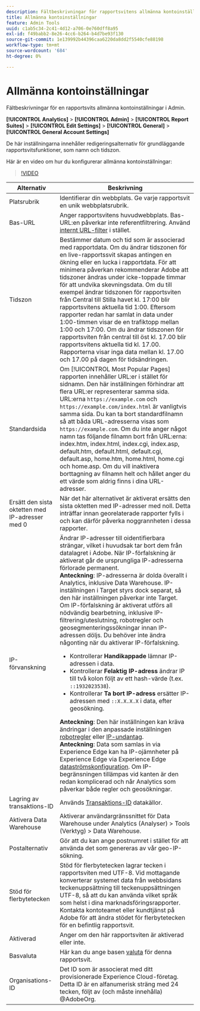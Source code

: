 ```yaml
---
description: Fältbeskrivningar för rapportsvitens allmänna kontoinställningar i Admin.
title: Allmänna kontoinställningar
feature: Admin Tools
uuid: c1ab5c34-2c41-4d12-a706-0e760dff8a95
exl-id: f49babb2-8e26-4cc6-b264-b4d7be93f130
source-git-commit: 1e139992b44396caa6220da8dd2f5540cfe88198
workflow-type: tm+mt
source-wordcount: '684'
ht-degree: 0%

---
```


# Allmänna kontoinställningar

Fältbeskrivningar för en rapportsvits allmänna kontoinställningar i Admin.

**[!UICONTROL Analytics]** > **[!UICONTROL Admin]** > **[!UICONTROL Report Suites]** > **[!UICONTROL Edit Settings]** > **[!UICONTROL General]** > **[!UICONTROL General Account Settings]**

De här inställningarna innehåller redigeringsalternativ för grundläggande rapportsvitsfunktioner, som namn och tidszon.

Här är en video om hur du konfigurerar allmänna kontoinställningar:

>[!VIDEO](https://video.tv.adobe.com/v/332330/?quality=12)

| Alternativ | Beskrivning |
|--- |--- |
| Platsrubrik | Identifierar din webbplats. Ge varje rapportsvit en unik webbplatsrubrik. |
| Bas-URL | Anger rapportsvitens huvudwebbplats. Bas-URL:en påverkar inte referentfiltrering. Använd [internt URL-filter](/help/admin/admin/c-manage-report-suites/c-edit-report-suites/general/internal-url-filter-admin.md) i stället. |
| Tidszon | Bestämmer datum och tid som är associerad med rapportdata.  Om du ändrar tidszonen för en live-rapportssvit skapas antingen en ökning eller en lucka i rapportdata. För att minimera påverkan rekommenderar Adobe att tidszoner ändras under icke-toppade timmar för att undvika skevningsdata.  Om du till exempel ändrar tidszonen för rapportsviten från Central till Stilla havet kl. 17:00 blir rapportsvitens aktuella tid 1:00. Eftersom rapporter redan har samlat in data under 1:00-timmen visar de en trafiktopp mellan 1:00 och 17:00.  Om du ändrar tidszonen för rapportsviten från central till öst kl. 17.00 blir rapportsvitens aktuella tid kl. 17.00. Rapporterna visar inga data mellan kl. 17.00 och 17.00 på dagen för tidsändringen. |
| Standardsida | Om [!UICONTROL Most Popular Pages] rapporten innehåller URL:er i stället för sidnamn. Den här inställningen förhindrar att flera URL:er representerar samma sida. URL:erna `https://example.com` och `https://example.com/index.html` är vanligtvis samma sida. Du kan ta bort standardfilnamn så att båda URL-adresserna visas som `https://example.com`.  Om du inte anger något namn tas följande filnamn bort från URL:erna: index.htm, index.html, index.cgi, index.asp, default.htm, default.html, default.cgi, default.asp, home.htm, home.html, home.cgi och home.asp.  Om du vill inaktivera borttagning av filnamn helt och hållet anger du ett värde som aldrig finns i dina URL-adresser. |
| Ersätt den sista oktetten med IP-adresser med 0 | När det här alternativet är aktiverat ersätts den sista oktetten med IP-adresser med noll. Detta inträffar innan georelaterade rapporter fylls i och kan därför påverka noggrannheten i dessa rapporter. |
| IP-förvanskning | Ändrar IP-adresser till oidentifierbara strängar, vilket i huvudsak tar bort dem från datalagret i Adobe. När IP-förfalskning är aktiverat går de ursprungliga IP-adresserna förlorade permanent. <br> **Anteckning**: IP-adresserna är dolda överallt i Analytics, inklusive Data Warehouse. IP-inställningen i Target styrs dock separat, så den här inställningen påverkar inte Target.<br> Om IP-förfalskning är aktiverat utförs all nödvändig bearbetning, inklusive IP-filtrering/uteslutning, robotregler och geosegmenteringssökningar innan IP-adressen döljs. Du behöver inte ändra någonting när du aktiverar IP-förfalskning.<ul><li>Kontrollerar **Handikappade** lämnar IP-adressen i data.</li><li>Kontrollerar **Felaktig IP-adress** ändrar IP till två kolon följt av ett hash-värde (t.ex. `::1932023538`).</li><li>Kontrollerar **Ta bort IP-adress** ersätter IP-adressen med `::X.X.X.X` i data, efter geosökning.</li></ul>**Anteckning**: Den här inställningen kan kräva ändringar i den anpassade inställningen [robotregler](/help/admin/admin/c-manage-report-suites/c-edit-report-suites/general/bot-removal/bot-rules.md) eller [IP-undantag](/help/admin/admin/exclude-ip.md).<br> **Anteckning**: Data som samlas in via Experience Edge kan ha IP-ojämnheter på Experience Edge via Experience Edge [dataströmskonfiguration](https://experienceleague.adobe.com/docs/experience-platform/datastreams/configure.html?lang=en#@advanced-options). Om IP-begränsningen tillämpas vid kanten är den redan komplicerad och når Analytics som påverkar både regler och geosökningar. |
| Lagring av transaktions-ID | Används [Transaktions-ID](/help/import/data-sources/transactionid.md) datakällor. |
| Aktivera Data Warehouse | Aktiverar användargränssnittet för Data Warehouse under Analytics (Analyser) > Tools (Verktyg) > Data Warehouse. |
| Postalternativ | Gör att du kan ange postnumret i stället för att använda det som genereras av vår geo-IP-sökning. |
| Stöd för flerbytetecken | Stöd för flerbytetecken lagrar tecken i rapportsviten med UTF-8. Vid mottagande konverterar systemet data från webbsidans teckenuppsättning till teckenuppsättningen UTF-8, så att du kan använda vilket språk som helst i dina marknadsföringsrapporter. Kontakta kontoteamet eller kundtjänst på Adobe för att ändra stödet för flerbytetecken för en befintlig rapportsvit. |
| Aktiverad | Anger om den här rapportsviten är aktiverad eller inte. |
| Basvaluta | Här kan du ange basen [valuta](https://experienceleague.adobe.com/docs/analytics/implementation/vars/config-vars/currencycode.html) för denna rapportsvit. |
| Organisations-ID | Det ID som är associerat med ditt provisionerade Experience Cloud-företag. Detta ID är en alfanumerisk sträng med 24 tecken, följt av (och måste innehålla) @AdobeOrg. |
